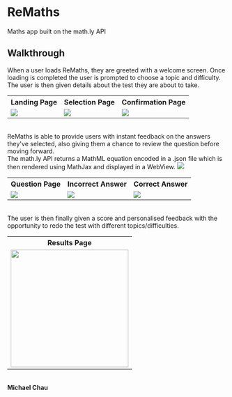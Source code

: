 # ReMaths
Maths app built on the math.ly API
<br>
## Walkthrough
When a user loads ReMaths, they are greeted with a welcome screen. Once loading is completed the user is prompted to choose a topic and difficulty. The user is then given details about the test they are about to take.
<br>
<table style="width:"100%">
  <tr>
    <th>Landing Page</th>
    <th>Selection Page</th> 
    <th>Confirmation Page</th>
  </tr>
  <tr>
    <td><img src="https://user-images.githubusercontent.com/28518091/56936166-351e5900-6b39-11e9-92af-01e7fd0d0b0c.jpg"></td>
    <td><img src="https://user-images.githubusercontent.com/28518091/56936165-351e5900-6b39-11e9-9044-4d7a3aadf1ad.jpg"></td> 
    <td><img src="https://user-images.githubusercontent.com/28518091/56936164-3485c280-6b39-11e9-9149-e95969253963.jpg"></td>
  </tr>
</table>
<br>
ReMaths is able to provide users with instant feedback on the answers they've selected, also giving them a chance to review the question before moving forward.<br>
The math.ly API returns a MathML equation encoded in a .json file which is then rendered using MathJax and displayed in a WebView.
<img src="https://user-images.githubusercontent.com/28518091/56937037-0f478300-6b3e-11e9-9953-f57c3c04748c.PNG">
<br>

<table style="width:100%">
  <tr>
    <th>Question Page</th>
    <th>Incorrect Answer</th> 
    <th>Correct Answer</th>
  </tr>
  <tr>
    <td><img src="https://user-images.githubusercontent.com/28518091/56936163-3485c280-6b39-11e9-9508-5bd1e7e61d75.jpg"></td>
    <td><img src="https://user-images.githubusercontent.com/28518091/56936161-33ed2c00-6b39-11e9-82d1-b618604725d0.jpg"></td> 
    <td><img src="https://user-images.githubusercontent.com/28518091/56936168-35b6ef80-6b39-11e9-96c3-c7156c7cc62f.jpg"></td>
  </tr>
</table>
<br>
The user is then finally given a score and personalised feedback with the opportunity to redo the test with different topics/difficulties.
<br>
<table style="width:100%">
  <tr>
    <th>Results Page</th>
  </tr>
  <tr>
    <td><img src="https://user-images.githubusercontent.com/28518091/56936167-35b6ef80-6b39-11e9-824c-c9c2047cb2cc.jpg" width="270"></td>
  </tr>
</table>
<br>
<b>Michael Chau</b>
